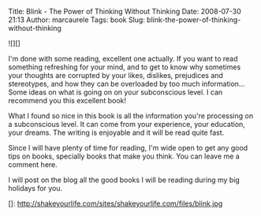 Title: Blink - The Power of Thinking Without Thinking
Date: 2008-07-30 21:13
Author: marcaurele
Tags: book
Slug: blink-the-power-of-thinking-without-thinking

<div class="left-insert">
![][]

</div>

I'm done with some reading, excellent one actually. If you want to read
something refreshing for your mind, and to get to know why sometimes
your thoughts are corrupted by your likes, dislikes, prejudices and
stereotypes, and how they can be overloaded by too much information...
Some ideas on what is going on on your subconscious level. I can
recommend you this excellent book!

<!--break--><!--break-->

What I found so nice in this book is all the information you're
processing on a subconscious level. It can come from your experience,
your education, your dreams. The writing is enjoyable and it will be
read quite fast.

Since I will have plenty of time for reading, I'm wide open to get any
good tips on books, specially books that make you think. You can leave
me a comment here.  

I will post on the blog all the good books I will be reading during my
big holidays for you.

  []: http://shakeyourlife.com/sites/shakeyourlife.com/files/blink.jpg
